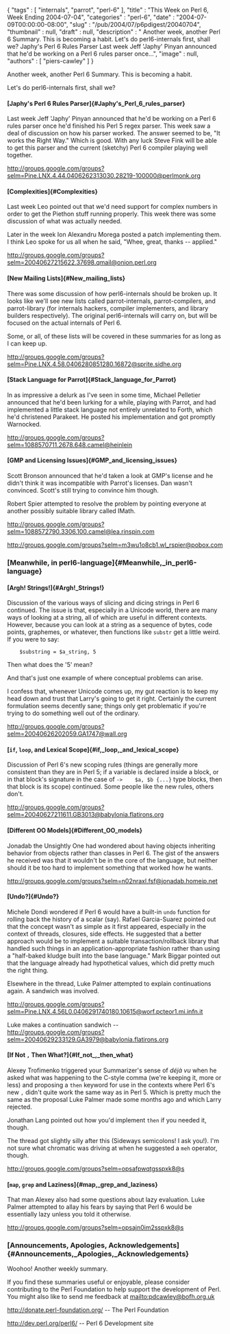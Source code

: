 {
   "tags" : [
      "internals",
      "parrot",
      "perl-6"
   ],
   "title" : "This Week on Perl 6, Week Ending 2004-07-04",
   "categories" : "perl-6",
   "date" : "2004-07-09T00:00:00-08:00",
   "slug" : "/pub/2004/07/p6pdigest/20040704",
   "thumbnail" : null,
   "draft" : null,
   "description" : " Another week, another Perl 6 Summary. This is becoming a habit. Let's do perl6-internals first, shall we? Japhy's Perl 6 Rules Parser Last week Jeff 'Japhy' Pinyan announced that he'd be working on a Perl 6 rules parser once...",
   "image" : null,
   "authors" : [
      "piers-cawley"
   ]
}





Another week, another Perl 6 Summary. This is becoming a habit.

Let's do perl6-internals first, shall we?

#### [Japhy's Perl 6 Rules Parser]{#Japhy's_Perl_6_rules_parser}

Last week Jeff 'Japhy' Pinyan announced that he'd be working on a Perl 6
rules parser once he'd finished his Perl 5 regex parser. This week saw a
deal of discussion on how his parser worked. The answer seemed to be,
"It works the Right Way." Which is good. With any luck Steve Fink will
be able to get this parser and the current (sketchy) Perl 6 compiler
playing well together.

<http://groups.google.com/groups?selm=Pine.LNX.4.44.0406262313030.28219-100000@perlmonk.org>

#### [Complexities]{#Complexities}

Last week Leo pointed out that we'd need support for complex numbers in
order to get the Piethon stuff running properly. This week there was
some discussion of what was actually needed.

Later in the week Ion Alexandru Morega posted a patch implementing them.
I think Leo spoke for us all when he said, "Whee, great, thanks --
applied."

<http://groups.google.com/groups?selm=20040627215622.37698.qmail@onion.perl.org>

#### [New Mailing Lists]{#New_mailing_lists}

There was some discussion of how perl6-internals should be broken up. It
looks like we'll see new lists called parrot-internals,
parrot-compilers, and parrot-library (for internals hackers, compiler
implementers, and library builders respectively). The original
perl6-internals will carry on, but will be focused on the actual
internals of Perl 6.

Some, or all, of these lists will be covered in these summaries for as
long as I can keep up.

<http://groups.google.com/groups?selm=Pine.LNX.4.58.0406280851280.16872@sprite.sidhe.org>

#### [Stack Language for Parrot]{#Stack_language_for_Parrot}

In as impressive a delurk as I've seen in some time, Michael Pelletier
announced that he'd been lurking for a while, playing with Parrot, and
had implemented a little stack language not entirely unrelated to Forth,
which he'd christened Parakeet. He posted his implementation and got
promptly Warnocked.

<http://groups.google.com/groups?selm=1088570711.2678.648.camel@heinlein>

#### [GMP and Licensing Issues]{#GMP_and_licensing_issues}

Scott Bronson announced that he'd taken a look at GMP's license and he
didn't think it was incompatible with Parrot's licenses. Dan wasn't
convinced. Scott's still trying to convince him though.

Robert Spier attempted to resolve the problem by pointing everyone at
another possibly suitable library called IMath.

<http://groups.google.com/groups?selm=1088572790.3306.100.camel@lea.rinspin.com>

<http://groups.google.com/groups?selm=m3wu1o8cb1.wl_rspier@pobox.com>

### [Meanwhile, in perl6-language]{#Meanwhile,_in_perl6-language}

#### [Argh! Strings!]{#Argh!_Strings!}

Discussion of the various ways of slicing and dicing strings in Perl 6
continued. The issue is that, especially in a Unicode world, there are
many ways of looking at a string, all of which are useful in different
contexts. However, because you can look at a string as a sequence of
bytes, code points, graphemes, or whatever, then functions like `substr`
get a little weird. If you were to say:

        $substring = $a_string, 5

Then what does the '5' mean?

And that's just one example of where conceptual problems can arise.

I confess that, whenever Unicode comes up, my gut reaction is to keep my
head down and trust that Larry's going to get it right. Certainly the
current formulation seems decently sane; things only get problematic if
you're trying to do something well out of the ordinary.

<http://groups.google.com/groups?selm=20040626202059.GA1747@wall.org>

#### [`if`, `loop`, and Lexical Scope]{#if,_loop,_and_lexical_scope}

Discussion of Perl 6's new scoping rules (things are generally more
consistent than they are in Perl 5; if a variable is declared inside a
block, or in that block's signature in the case of `->    $a, $b {...}`
type blocks, then that block is its scope) continued. Some people like
the new rules, others don't.

<http://groups.google.com/groups?selm=20040627211611.GB3013@babylonia.flatirons.org>

#### [Different OO Models]{#Different_OO_models}

Jonadab the Unsightly One had wondered about having objects inheriting
behavior from objects rather than classes in Perl 6. The gist of the
answers he received was that it wouldn't be in the core of the language,
but neither should it be too hard to implement something that worked how
he wants.

<http://groups.google.com/groups?selm=n02nraxl.fsf@jonadab.homeip.net>

#### [Undo?]{#Undo?}

Michele Dondi wondered if Perl 6 would have a built-in `undo` function
for rolling back the history of a scalar (say). Rafael Garcia-Suarez
pointed out that the concept wasn't as simple as it first appeared,
especially in the context of threads, closures, side effects. He
suggested that a better approach would be to implement a suitable
transaction/rollback library that handled such things in an
application-appropriate fashion rather than using a "half-baked kludge
built into the base language." Mark Biggar pointed out that the language
already had hypothetical values, which did pretty much the right thing.

Elsewhere in the thread, Luke Palmer attempted to explain continuations
again. A sandwich was involved.

<http://groups.google.com/groups?selm=Pine.LNX.4.56L0.0406291740180.10615@worf.pcteor1.mi.infn.it>

Luke makes a continuation sandwich --\
<http://groups.google.com/groups?selm=20040629233129.GA3979@babylonia.flatirons.org>

#### [If Not `,` Then What?]{#If_not_,_then_what}

Alexey Trofimenko triggered your Summarizer's sense of *déjà vu* when he
asked what was happening to the C-style comma (we're keeping it, more or
less) and proposing a `then` keyword for use in the contexts where Perl
6's new `,` didn't quite work the same way as in Perl 5. Which is pretty
much the same as the proposal Luke Palmer made some months ago and which
Larry rejected.

Jonathan Lang pointed out how you'd implement `then` if you needed it,
though.

The thread got slightly silly after this (Sideways semicolons! I ask
you!). I'm not sure what chromatic was driving at when he suggested a
`meh` operator, though.

<http://groups.google.com/groups?selm=opsafpwqtgsspxk8@s>

#### [`map`, `grep` and Laziness]{#map,_grep_and_laziness}

That man Alexey also had some questions about lazy evaluation. Luke
Palmer attempted to allay his fears by saying that Perl 6 would be
essentially lazy unless you told it otherwise.

<http://groups.google.com/groups?selm=opsajn0im2sspxk8@s>

### [Announcements, Apologies, Acknowledgements]{#Announcements,_Apologies,_Acknowledgements}

Woohoo! Another weekly summary.

If you find these summaries useful or enjoyable, please consider
contributing to the Perl Foundation to help support the development of
Perl. You might also like to send me feedback at
[mailto:pdcawley@bofh.org.uk](mailto:pdcawley@bofh.org.uk)

<http://donate.perl-foundation.org/> -- The Perl Foundation

<http://dev.perl.org/perl6/> -- Perl 6 Development site


